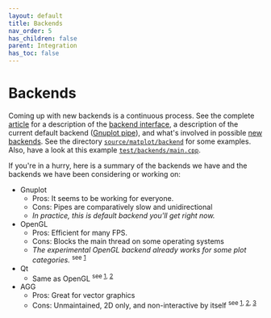 ```yaml
---
layout: default
title: Backends
nav_order: 5
has_children: false
parent: Integration
has_toc: false
---
```

# Backends

Coming up with new backends is a continuous process. See the complete [article](../README.md) for a description of the [backend interface](https://github.com/alandefreitas/matplotplusplus/blob/master/source/matplot/backend/backend_interface.h), a description of the current default backend ([Gnuplot pipe](https://github.com/alandefreitas/matplotplusplus/blob/master/source/matplot/backend/gnuplot.h)), and what's involved in possible [new backends](../README.html#backends). See the directory [`source/matplot/backend`](https://github.com/alandefreitas/matplotplusplus/blob/master/source/matplot/backend) for some examples. Also, have a look at this example [`test/backends/main.cpp`](https://github.com/alandefreitas/matplotplusplus/blob/master/test/backends/ogl_main.cpp). 

If you're in a hurry, here is a summary of the backends we have and the backends we have been considering or working on:

* Gnuplot
    * Pros: It seems to be working for everyone.
    * Cons: Pipes are comparatively slow and unidirectional
    * *In practice, this is default backend you'll get right now.*
* OpenGL
    * Pros: Efficient for many FPS.
    * Cons: Blocks the main thread on some operating systems
    * *The experimental OpenGL backend already works for some plot categories.* <sup>see [1](https://github.com/alandefreitas/matplotplusplus/blob/master/test/backends/ogl_main.cpp) </sup>
* Qt
    * Same as OpenGL <sup>see [1](https://doc.qt.io/qt-5/qtgui-index.html#opengl-and-opengl-es-integration), [2](https://doc.qt.io/qt-5/qtopengl-index.html) </sup>
* AGG
    * Pros: Great for vector graphics
    * Cons: Unmaintained, 2D only, and non-interactive by itself <sup>see [1](https://github.com/ghaerr/agg-2.6#roadmap), [2](https://github.com/mapnik/mapnik/wiki/MapnikRenderers), [3](http://www.antigrain.com/) </sup>




<!-- Generated with mdsplit: https://github.com/alandefreitas/mdsplit -->
